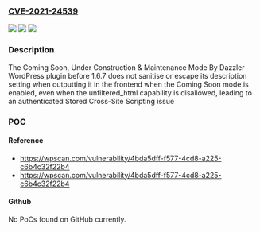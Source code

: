 ### [CVE-2021-24539](https://cve.mitre.org/cgi-bin/cvename.cgi?name=CVE-2021-24539)
![](https://img.shields.io/static/v1?label=Product&message=Coming%20Soon%2C%20Under%20Construction%20%26%20Maintenance%20Mode%20By%20Dazzler&color=blue)
![](https://img.shields.io/static/v1?label=Version&message=1.6.7%3C%201.6.7%20&color=brighgreen)
![](https://img.shields.io/static/v1?label=Vulnerability&message=CWE-79%20Cross-site%20Scripting%20(XSS)&color=brighgreen)

### Description

The Coming Soon, Under Construction & Maintenance Mode By Dazzler WordPress plugin before 1.6.7 does not sanitise or escape its description setting when outputting it in the frontend when the Coming Soon mode is enabled, even when the unfiltered_html capability is disallowed, leading to an authenticated Stored Cross-Site Scripting issue

### POC

#### Reference
- https://wpscan.com/vulnerability/4bda5dff-f577-4cd8-a225-c6b4c32f22b4
- https://wpscan.com/vulnerability/4bda5dff-f577-4cd8-a225-c6b4c32f22b4

#### Github
No PoCs found on GitHub currently.


